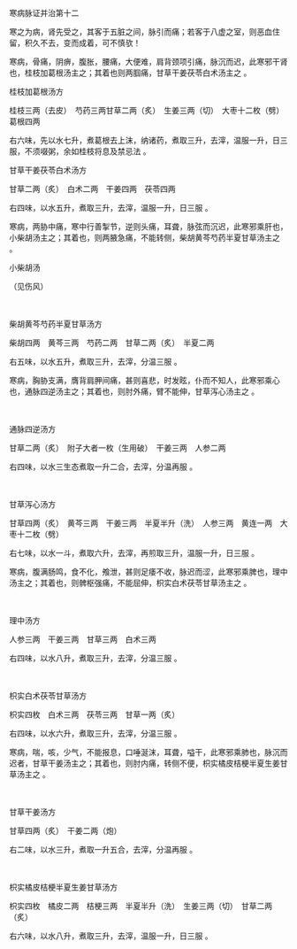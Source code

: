 寒病脉证并治第十二

寒之为病，肾先受之，其客于五脏之间，脉引而痛；若客于八虚之室，则恶血住留，积久不去，变而成着，可不慎欤！

寒病，骨痛，阴痹，腹胀，腰痛，大便难，肩背颈项引痛，脉沉而迟，此寒邪干肾也，桂枝加葛根汤主之；其着也则两腘痛，甘草干姜茯苓白术汤主之 。

桂枝加葛根汤方

桂枝三两（去皮）　芍药三两甘草二两（炙）　生姜三两（切）　大枣十二枚（劈）　葛根四两

右六味，先以水七升，煮葛根去上沫，纳诸药，煮取三升，去滓，温服一升，日三服，不须啜粥，余如桂枝将息及禁忌法 。

甘草干姜茯苓白术汤方

甘草二两（炙）　白术二两　干姜四两　茯苓四两

右四味，以水五升，煮取三升，去滓，温服一升，日三服 。

寒病，两胁中痛，寒中行善掣节，逆则头痛，耳聋，脉弦而沉迟，此寒邪乘肝也，小柴胡汤主之；其着也，则两腋急痛，不能转侧，柴胡黄芩芍药半夏甘草汤主之 。

小柴胡汤

（见伤风）

 　 　 

柴胡黄芩芍药半夏甘草汤方

柴胡四两　黄芩三两　芍药二两　甘草二两（炙）　半夏二两

右五味，以水五升，煮取三升，去滓，分温三服 。

寒病，胸胁支满，膺背肩胛间痛，甚则喜悲，时发眩，仆而不知人，此寒邪乘心也，通脉四逆汤主之；其着也，则肘外痛，臂不能伸，甘草泻心汤主之 。

 　 　 

通脉四逆汤方

甘草二两（炙）　附子大者一枚（生用破）　干姜三两　人参二两

右四味，以水三生态煮取一升二合，去滓，分温再服 。

 　 　 

甘草泻心汤方

甘草四两（炙）　黄芩三两　干姜三两　半夏半升（洗）　人参三两　黄连一两　大枣十二枚（劈）

右七味，以水一斗，煮取六升，去滓，再煎取三升，温服一升，日三服 。

寒病，腹满肠鸣，食不化，飧泄，甚则足痿不收，脉迟而涩，此寒邪乘脾也，理中汤主之；其着也，则髀枢强痛，不能屈伸，枳实白术茯苓甘草汤主之 。

 　 　 

理中汤方

人参三两　干姜三两　甘草三两　白术三两

右四味，以水八升，煮取三升，去滓，分温三服 。

 　 　 

枳实白术茯苓甘草汤方

枳实四枚　白术三两　茯苓三两　甘草一两（炙）

右四味，以水六升，煮取三升，去滓，分温三服 。

寒病，喘，咳，少气，不能报息，口唾涎沫，耳聋，嗌干，此寒邪乘肺也，脉沉而迟者，甘草干姜汤主之；其着也，则肘内痛，转侧不便，枳实橘皮桔梗半夏生姜甘草汤主之 。

 　 　 

甘草干姜汤方

甘草四两（炙）　干姜二两（炮）

右二味，以水三升，煮取一升五合，去滓，分温再服 。

 　 　 

枳实橘皮桔梗半夏生姜甘草汤方

枳实四枚　橘皮二两　桔梗三两　半夏半升（洗）　生姜三两（切）　甘草二两（炙）

右六味，以水八升，煮取三升，去滓，温服一升，日三服 。

